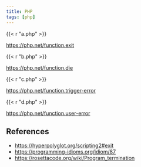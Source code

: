 ```yaml
---
title: PHP
tags: [php]
---
```


{{< r "a.php" >}}

<https://php.net/function.exit>

{{< r "b.php" >}}

<https://php.net/function.die>

{{< r "c.php" >}}

<https://php.net/function.trigger-error>

{{< r "d.php" >}}

<https://php.net/function.user-error>

## References

- <https://hyperpolyglot.org/scripting2#exit>
- <https://programming-idioms.org/idiom/87>
- <https://rosettacode.org/wiki/Program_termination>
